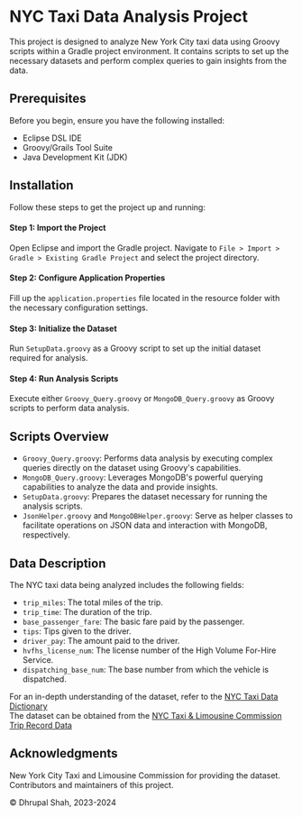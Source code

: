 # NYC Taxi Data Analysis Project

This project is designed to analyze New York City taxi data using Groovy scripts within a Gradle project environment. It contains scripts to set up the necessary datasets and perform complex queries to gain insights from the data.

## Prerequisites

Before you begin, ensure you have the following installed:
- Eclipse DSL IDE
- Groovy/Grails Tool Suite
- Java Development Kit (JDK)

## Installation

Follow these steps to get the project up and running:

#### Step 1: Import the Project
Open Eclipse and import the Gradle project. Navigate to `File > Import > Gradle > Existing Gradle Project` and select the project directory.

#### Step 2: Configure Application Properties
Fill up the `application.properties` file located in the resource folder with the necessary configuration settings.

#### Step 3: Initialize the Dataset
Run `SetupData.groovy` as a Groovy script to set up the initial dataset required for analysis.

#### Step 4: Run Analysis Scripts
Execute either `Groovy_Query.groovy` or `MongoDB_Query.groovy` as Groovy scripts to perform data analysis.

## Scripts Overview
* `Groovy_Query.groovy`: Performs data analysis by executing complex queries directly on the dataset using Groovy's capabilities.
* `MongoDB_Query.groovy`: Leverages MongoDB's powerful querying capabilities to analyze the data and provide insights.
* `SetupData.groovy`: Prepares the dataset necessary for running the analysis scripts.
* `JsonHelper.groovy` and `MongoDBHelper.groovy`: Serve as helper classes to facilitate operations on JSON data and interaction with MongoDB, respectively.

## Data Description
The NYC taxi data being analyzed includes the following fields:
* `trip_miles`: The total miles of the trip.
* `trip_time`: The duration of the trip.
* `base_passenger_fare`: The basic fare paid by the passenger.
* `tips`: Tips given to the driver.
* `driver_pay`: The amount paid to the driver.
* `hvfhs_license_num`: The license number of the High Volume For-Hire Service.
* `dispatching_base_num`: The base number from which the vehicle is dispatched.

For an in-depth understanding of the dataset, refer to the [NYC Taxi Data Dictionary](https://www.nyc.gov/assets/tlc/downloads/pdf/data_dictionary_trip_records_hvfhs.pdf)<br>
The dataset can be obtained from the [NYC Taxi & Limousine Commission Trip Record Data](https://www.nyc.gov/site/tlc/about/tlc-trip-record-data.page)

## Acknowledgments
New York City Taxi and Limousine Commission for providing the dataset.<br>
Contributors and maintainers of this project.

&copy; Dhrupal Shah, 2023-2024
